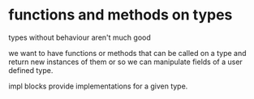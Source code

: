 # functions and methods on types

types without behaviour aren't much good

we want to have functions or methods that can be called on a type and return new instances of them or so we can manipulate fields of a user defined type.

impl blocks provide implementations for a given type.

